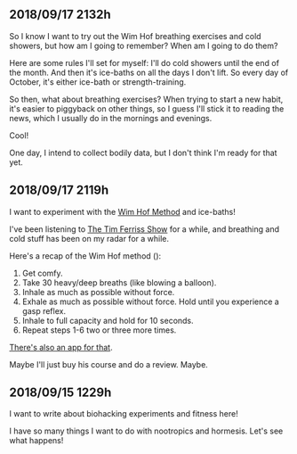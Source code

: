 
<!-- TODO: revamp this into a non-journal format -->

<!--

- [ ] big body
  - [ ] no more drank
  - [ ] deepy sleepy time
  - [ ] schwifty lifty sunrise

-->

## 2018/09/17 2132h

So I know I want to try out the Wim Hof breathing exercises and cold showers, but how am I going to remember? When am I going to do them?

Here are some rules I'll set for myself: I'll do cold showers until the end of the month. And then it's ice-baths on all the days I don't lift. So every day of October, it's either ice-bath or strength-training.

So then, what about breathing exercises? When trying to start a new habit, it's easier to piggyback on other things, so I guess I'll stick it to reading the news, which I usually do in the mornings and evenings.

Cool!

One day, I intend to collect bodily data, but I don't think I'm ready for that yet.

## 2018/09/17 2119h

I want to experiment with the [Wim Hof Method](https://edlatimore.com/wim-hof-method-review/) and ice-baths!

I've been listening to [The Tim Ferriss Show](https://tim.blog/podcast/) for a while, and breathing and cold stuff has been on my radar for a while.

Here's a recap of the Wim Hof method ():
1. Get comfy.
2. Take 30 heavy/deep breaths (like blowing a balloon).
3. Inhale as much as possible without force.
4. Exhale as much as possible without force. Hold until you experience a gasp reflex.
6. Inhale to full capacity and hold for 10 seconds.
7. Repeat steps 1-6 two or three more times.

[There's also an app for that](https://itunes.apple.com/us/app/wim-hof-method/id890471578?mt=8).

Maybe I'll just buy his course and do a review. Maybe.

## 2018/09/15 1229h

I want to write about biohacking experiments and fitness here!

I have so many things I want to do with nootropics and hormesis. Let's see what happens!
